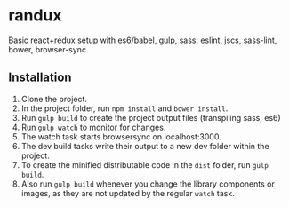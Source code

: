 # randux
Basic react+redux setup with es6/babel, gulp, sass, eslint, jscs, sass-lint, bower, browser-sync.

## Installation
1. Clone the project.
2. In the project folder, run `npm install` and `bower install`.
3. Run `gulp build` to create the project output files (transpiling sass, es6)
6. Run `gulp watch` to monitor for changes.
5. The watch task starts browsersync on localhost:3000.
6. The dev build tasks write their output to a new dev folder within the project.
4. To create the minified distributable code in the `dist` folder, run `gulp build`.
6. Also run `gulp build` whenever you change the library components or images, as they are not updated by the regular `watch` task.
